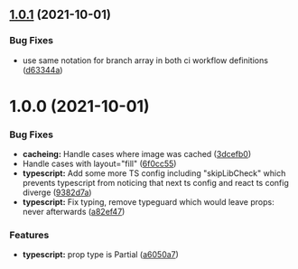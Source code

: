 ## [1.0.1](https://github.com/farbenmeer/next-image-autosize/compare/v1.0.0...v1.0.1) (2021-10-01)


### Bug Fixes

* use same notation for branch array in both ci workflow definitions ([d63344a](https://github.com/farbenmeer/next-image-autosize/commit/d63344a0a61f6f9a21dc259a49d825063a064423))

# 1.0.0 (2021-10-01)


### Bug Fixes

* **cacheing:** Handle cases where image was cached ([3dcefb0](https://github.com/farbenmeer/next-image-from-file/commit/3dcefb02027e99a2b339ae34beb88aff19aca5d5))
* Handle cases with layout="fill" ([6f0cc55](https://github.com/farbenmeer/next-image-from-file/commit/6f0cc55c763fb3b405f37ddc93eb111b64fa5d7e))
* **typescript:** Add some more TS config including "skipLibCheck" which prevents typescript from noticing that next ts config and react ts config diverge ([9382d7a](https://github.com/farbenmeer/next-image-from-file/commit/9382d7a5acfa523d0d9f2b06c4099f5143419ed3))
* **typescript:** Fix typing, remove typeguard which would leave props: never afterwards ([a82ef47](https://github.com/farbenmeer/next-image-from-file/commit/a82ef471c12e057e1d0fa745131b7870c86f3bfc))


### Features

* **typescript:** prop type is Partial<ImageProps> ([a6050a7](https://github.com/farbenmeer/next-image-from-file/commit/a6050a749de6f31521cb52b32def5aaf5613165f))
